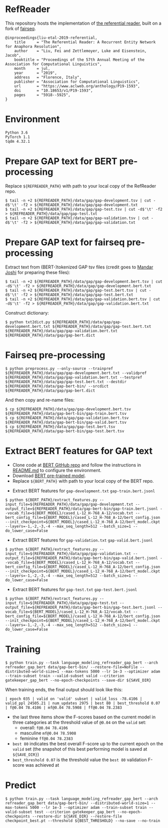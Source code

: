 RefReader
========

This repository hosts the implementation of [the referential reader](https://www.aclweb.org/anthology/P19-1593), built on a fork of [fairseq](https://github.com/pytorch/fairseq).

```
@inproceedings{liu-etal-2019-referential,
    title     = "The Referential Reader: A Recurrent Entity Network for Anaphora Resolution",
    author    = "Liu, Fei and Zettlemoyer, Luke and Eisenstein, Jacob",
    booktitle = "Proceedings of the 57th Annual Meeting of the Association for Computational Linguistics",
    month     = jul,
    year      = "2019",
    address   = "Florence, Italy",
    publisher = "Association for Computational Linguistics",
    url       = "https://www.aclweb.org/anthology/P19-1593",
    doi       = "10.18653/v1/P19-1593",
    pages     = "5918--5925",
}
```

# Environment

```
Python 3.6
PyTorch 1.1
tqdm 4.32.1
```

# Prepare GAP text for BERT pre-processing
Replace `${REFREADER_PATH}` with path to your local copy of the RefReader repo.
```
$ tail -n +2 ${REFREADER_PATH}/data/gap/gap-development.tsv | cut -d$'\t' -f2 > ${REFREADER_PATH}/data/gap/gap-development.txt
$ tail -n +2 ${REFREADER_PATH}/data/gap/gap-test.tsv | cut -d$'\t' -f2 > ${REFREADER_PATH}/data/gap/gap-test.txt
$ tail -n +2 ${REFREADER_PATH}/data/gap/gap-validation.tsv | cut -d$'\t' -f2 > ${REFREADER_PATH}/data/gap/gap-validation.txt
```

# Prepare GAP text for fairseq pre-processing
Extract text from (BERT-)tokenized GAP tsv files (credit goes to [Mandar Joshi](https://homes.cs.washington.edu/~mandar90/) for preparing these files):
```
$ tail -n +2 ${REFREADER_PATH}/data/gap/gap-development.bert.tsv | cut -d$'\t' -f2 > ${REFREADER_PATH}/data/gap/gap-development.bert.txt
$ tail -n +2 ${REFREADER_PATH}/data/gap/gap-test.bert.tsv | cut -d$'\t' -f2 > ${REFREADER_PATH}/data/gap/gap-test.bert.txt
$ tail -n +2 ${REFREADER_PATH}/data/gap/gap-validation.bert.tsv | cut -d$'\t' -f2 > ${REFREADER_PATH}/data/gap/gap-validation.bert.txt
```
Construct dictionary:
```
$ python txt2dict.py ${REFREADER_PATH}/data/gap/gap-development.bert.txt ${REFREADER_PATH}/data/gap/gap-test.bert.txt ${REFREADER_PATH}/data/gap/gap-validation.bert.txt ${REFREADER_PATH}/data/gap/gap-bert.dict
```

# Fairseq pre-processing
```
$ python preprocess.py --only-source --trainpref ${REFREADER_PATH}/data/gap/gap-development.bert.txt --validpref ${REFREADER_PATH}/data/gap/gap-validation.bert.txt --testpref ${REFREADER_PATH}/data/gap/gap-test.bert.txt --destdir ${REFREADER_PATH}/data/gap-bert-bin/ --srcdict ${REFREADER_PATH}/data/gap/gap-bert.dict

```
And then copy and re-name files:
```
$ cp ${REFREADER_PATH}/data/gap/gap-development.bert.tsv ${REFREADER_PATH}/data/gap-bert-bin/gap-train.bert.tsv
$ cp ${REFREADER_PATH}/data/gap/gap-validation.bert.tsv ${REFREADER_PATH}/data/gap-bert-bin/gap-valid.bert.tsv
$ cp ${REFREADER_PATH}/data/gap/gap-test.bert.tsv ${REFREADER_PATH}/data/gap-bert-bin/gap-test.bert.tsv
```

# Extract BERT features for GAP text
+ Clone code at [BERT GitHub repo](https://github.com/google-research/bert) and follow the instructions in [README.md](https://github.com/google-research/bert/blob/master/README.md) to configure the environment.
+ Download [BERT pre-trained model](https://storage.googleapis.com/bert_models/2018_10_18/cased_L-12_H-768_A-12.zip).
+ Replace `${BERT_PATH}` with path to your local copy of the BERT repo.


- Extract BERT features for `gap-development.txt` `gap-train.bert.jsonl`
```
$ python ${BERT_PATH}/extract_features.py --input_file=${REFREADER_PATH}/data/gap/gap-development.txt --output_file=${REFREADER_PATH}/data/gap-bert-bin/gap-train.bert.jsonl --vocab_file=${BERT_MODEL}/cased_L-12_H-768_A-12/vocab.txt --bert_config_file=${BERT_MODEL}/cased_L-12_H-768_A-12/bert_config.json --init_checkpoint=${BERT_MODEL}/cased_L-12_H-768_A-12/bert_model.ckpt --layers=-1,-2,-3,-4 --max_seq_length=512 --batch_size=1 --do_lower_case=False
```
- Extract BERT features for `gap-validation.txt` `gap-valid.bert.jsonl`
```
$ python ${BERT_PATH}/extract_features.py --input_file=${REFREADER_PATH}/data/gap/gap-validation.txt --output_file=${REFREADER_PATH}/data/gap-bert-bin/gap-valid.bert.jsonl --vocab_file=${BERT_MODEL}/cased_L-12_H-768_A-12/vocab.txt --bert_config_file=${BERT_MODEL}/cased_L-12_H-768_A-12/bert_config.json --init_checkpoint=${BERT_MODEL}/cased_L-12_H-768_A-12/bert_model.ckpt --layers=-1,-2,-3,-4 --max_seq_length=512 --batch_size=1 --do_lower_case=False
```
- Extract BERT features for `gap-test.txt` `gap-test.bert.jsonl`
```
$ python ${BERT_PATH}/extract_features.py --input_file=${REFREADER_PATH}/data/gap/gap-test.txt --output_file=${REFREADER_PATH}/data/gap-bert-bin/gap-test.bert.jsonl --vocab_file=${BERT_MODEL}/cased_L-12_H-768_A-12/vocab.txt --bert_config_file=${BERT_MODEL}/cased_L-12_H-768_A-12/bert_config.json --init_checkpoint=${BERT_MODEL}/cased_L-12_H-768_A-12/bert_model.ckpt --layers=-1,-2,-3,-4 --max_seq_length=512 --batch_size=1 --do_lower_case=False
```

# Training
```
$ python train.py --task language_modeling_refreader_gap_bert --arch refreader_gap_bert data/gap-bert-bin/ --restore-file=NoFile --distributed-world-size=1 --max-tokens 5000 --lr 1e-3 --optimizer adam --train-subset train --valid-subset valid --criterion gatekeeper_gap_bert --no-epoch-checkpoints --save-dir ${SAVE_DIR}
```

When training ends, the final output should look like this:
```
| epoch 035 | valid on 'valid' subset | valid_loss -78.4106 | valid_ppl 24505.21 | num_updates 2975 | best 80 | best_threshold 0.07 | f@0.04 78.4106 | mf@0.04 78.5908 | ff@0.04 78.2383
```
+ the last three items show the F-scores based on the current model in three categories at the threshold value of `@0.04` on the `valid` set:
    + overall: `f@0.04 78.4106`
    + masculine `mf@0.04 78.5908`
    + feminine `ff@0.04 78.2383`
+ `best 80` indicates the best overall F-score up to the current epoch on the `valid` set (the snapshot of this best performing model is saved at `${SAVE_DIR}`)
+ `best_threshold 0.07` is the threshold value the `best 80` validation F-score was achieved at

# Predict
```
$ python train.py --task language_modeling_refreader_gap_bert --arch refreader_gap_bert data/gap-bert-bin/ --distributed-world-size=1 --max-tokens 5000 --lr 1e-3 --optimizer adam --train-subset train --valid-subset test --criterion gatekeeper_gap_bert --no-epoch-checkpoints --restore-dir ${SAVE_DIR} --restore-file checkpoint_best.pt --threshold ${BEST_THRESHOLD} --no-save --no-train
```
